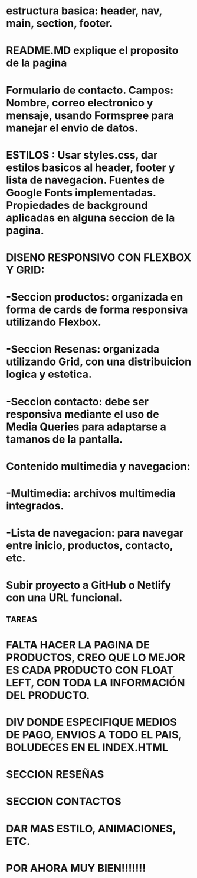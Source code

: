 # estructura basica: header, nav, main, section, footer.
# README.MD explique el proposito de la pagina
# Formulario de contacto. Campos: Nombre, correo electronico y mensaje, usando Formspree para manejar el envio de datos.
# ESTILOS : Usar styles.css, dar estilos basicos al header, footer y lista de navegacion. Fuentes de Google Fonts implementadas. Propiedades de background aplicadas en alguna seccion de la pagina.
# DISENO RESPONSIVO CON FLEXBOX Y GRID: 
#   -Seccion productos: organizada en forma de cards de forma responsiva utilizando Flexbox.
#   -Seccion Resenas: organizada utilizando Grid, con una distribuicion logica y estetica.
#   -Seccion contacto: debe ser responsiva mediante el uso de Media Queries para adaptarse a tamanos de la pantalla.
# Contenido multimedia y navegacion:
#   -Multimedia: archivos multimedia integrados.
#   -Lista de navegacion: para navegar entre inicio, productos, contacto, etc.
# Subir proyecto a GitHub o Netlify con una URL funcional.


## TAREAS ## 
# FALTA HACER LA PAGINA DE PRODUCTOS, CREO QUE LO MEJOR ES CADA PRODUCTO CON FLOAT LEFT, CON TODA LA INFORMACIÓN DEL PRODUCTO.
# DIV DONDE ESPECIFIQUE MEDIOS DE PAGO, ENVIOS A TODO EL PAIS, BOLUDECES EN EL INDEX.HTML
# SECCION RESEÑAS
# SECCION CONTACTOS
# DAR MAS ESTILO, ANIMACIONES, ETC.
# POR AHORA MUY BIEN!!!!!!!